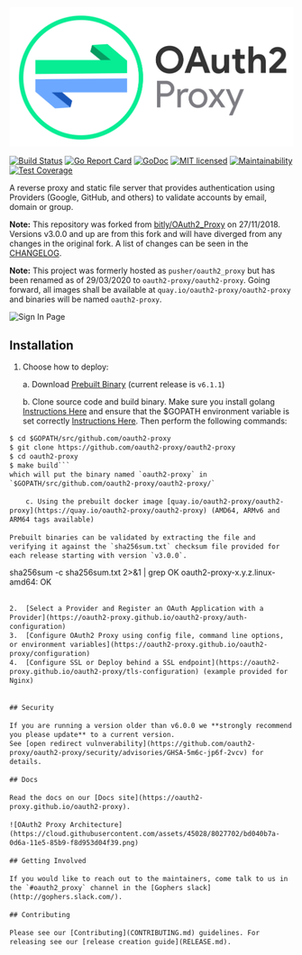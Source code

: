 ![OAuth2 Proxy](/docs/logos/OAuth2_Proxy_horizontal.svg)

[![Build Status](https://secure.travis-ci.org/oauth2-proxy/oauth2-proxy.svg?branch=master)](http://travis-ci.org/oauth2-proxy/oauth2-proxy)
[![Go Report Card](https://goreportcard.com/badge/github.com/oauth2-proxy/oauth2-proxy)](https://goreportcard.com/report/github.com/oauth2-proxy/oauth2-proxy)
[![GoDoc](https://godoc.org/github.com/oauth2-proxy/oauth2-proxy?status.svg)](https://godoc.org/github.com/oauth2-proxy/oauth2-proxy)
[![MIT licensed](https://img.shields.io/badge/license-MIT-blue.svg)](./LICENSE)
[![Maintainability](https://api.codeclimate.com/v1/badges/a58ff79407212e2beacb/maintainability)](https://codeclimate.com/github/oauth2-proxy/oauth2-proxy/maintainability)
[![Test Coverage](https://api.codeclimate.com/v1/badges/a58ff79407212e2beacb/test_coverage)](https://codeclimate.com/github/oauth2-proxy/oauth2-proxy/test_coverage)

A reverse proxy and static file server that provides authentication using Providers (Google, GitHub, and others)
to validate accounts by email, domain or group.

**Note:** This repository was forked from [bitly/OAuth2_Proxy](https://github.com/bitly/oauth2_proxy) on 27/11/2018.
Versions v3.0.0 and up are from this fork and will have diverged from any changes in the original fork.
A list of changes can be seen in the [CHANGELOG](CHANGELOG.md).

**Note:** This project was formerly hosted as `pusher/oauth2_proxy` but has been renamed as of 29/03/2020 to `oauth2-proxy/oauth2-proxy`.
Going forward, all images shall be available at `quay.io/oauth2-proxy/oauth2-proxy` and binaries will be named `oauth2-proxy`.

![Sign In Page](https://cloud.githubusercontent.com/assets/45028/4970624/7feb7dd8-6886-11e4-93e0-c9904af44ea8.png)

## Installation

1.  Choose how to deploy:

    a. Download [Prebuilt Binary](https://github.com/oauth2-proxy/oauth2-proxy/releases) (current release is `v6.1.1`)

    b. Clone source code and build binary. Make sure you install golang [Instructions Here](https://golang.org/doc/install) and ensure that the $GOPATH environment variable is set correctly [Instructions Here](https://golang.org/doc/gopath_code.html). Then perform the following commands:
```$ mkdir -p $GOPATH/src/github.com/oauth2-proxy
$ cd $GOPATH/src/github.com/oauth2-proxy
$ git clone https://github.com/oauth2-proxy/oauth2-proxy
$ cd oauth2-proxy
$ make build```
which will put the binary named `oauth2-proxy` in `$GOPATH/src/github.com/oauth2-proxy/oauth2-proxy/`

    c. Using the prebuilt docker image [quay.io/oauth2-proxy/oauth2-proxy](https://quay.io/oauth2-proxy/oauth2-proxy) (AMD64, ARMv6 and ARM64 tags available)

Prebuilt binaries can be validated by extracting the file and verifying it against the `sha256sum.txt` checksum file provided for each release starting with version `v3.0.0`.

```
sha256sum -c sha256sum.txt 2>&1 | grep OK
oauth2-proxy-x.y.z.linux-amd64: OK
```

2.  [Select a Provider and Register an OAuth Application with a Provider](https://oauth2-proxy.github.io/oauth2-proxy/auth-configuration)
3.  [Configure OAuth2 Proxy using config file, command line options, or environment variables](https://oauth2-proxy.github.io/oauth2-proxy/configuration)
4.  [Configure SSL or Deploy behind a SSL endpoint](https://oauth2-proxy.github.io/oauth2-proxy/tls-configuration) (example provided for Nginx)


## Security

If you are running a version older than v6.0.0 we **strongly recommend you please update** to a current version.
See [open redirect vulnverability](https://github.com/oauth2-proxy/oauth2-proxy/security/advisories/GHSA-5m6c-jp6f-2vcv) for details.

## Docs

Read the docs on our [Docs site](https://oauth2-proxy.github.io/oauth2-proxy).

![OAuth2 Proxy Architecture](https://cloud.githubusercontent.com/assets/45028/8027702/bd040b7a-0d6a-11e5-85b9-f8d953d04f39.png)

## Getting Involved

If you would like to reach out to the maintainers, come talk to us in the `#oauth2_proxy` channel in the [Gophers slack](http://gophers.slack.com/).

## Contributing

Please see our [Contributing](CONTRIBUTING.md) guidelines. For releasing see our [release creation guide](RELEASE.md).
